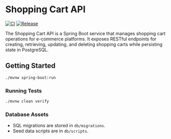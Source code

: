<!--
App: Shopping Cart API
Package: root
File: README.md
Version: 0.1.0
Turns: [1]
Author: Codex Agent <agent@local>
Date: 2025-10-02T10:47:14Z
Exports: Project overview documentation
Description: Provides an overview of the Shopping Cart API service, build
             instructions, and CI/CD status badges.
-->

# Shopping Cart API

[![CI](https://github.com/<owner>/<repo>/actions/workflows/ci.yml/badge.svg)](https://github.com/<owner>/<repo>/actions/workflows/ci.yml)
[![Release](https://github.com/<owner>/<repo>/actions/workflows/release.yml/badge.svg)](https://github.com/<owner>/<repo>/actions/workflows/release.yml)

The Shopping Cart API is a Spring Boot service that manages shopping cart
operations for e-commerce platforms. It exposes RESTful endpoints for
creating, retrieving, updating, and deleting shopping carts while persisting
state in PostgreSQL.

## Getting Started

```bash
./mvnw spring-boot:run
```

### Running Tests

```bash
./mvnw clean verify
```

### Database Assets

- SQL migrations are stored in `db/migrations`.
- Seed data scripts are in `db/scripts`.
